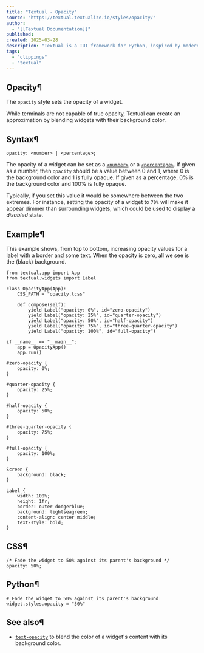 ```yaml
---
title: "Textual - Opacity"
source: "https://textual.textualize.io/styles/opacity/"
author:
  - "[[Textual Documentation]]"
published:
created: 2025-03-28
description: "Textual is a TUI framework for Python, inspired by modern web development."
tags:
  - "clippings"
  - "textual"
---
```

## Opacity¶

The `opacity` style sets the opacity of a widget.

While terminals are not capable of true opacity, Textual can create an approximation by blending widgets with their background color.

## Syntax¶

```
opacity: <number> | <percentage>;
```

The opacity of a widget can be set as a [`<number>`](https://textual.textualize.io/css_types/number/) or a [`<percentage>`](https://textual.textualize.io/css_types/percentage/). If given as a number, then `opacity` should be a value between 0 and 1, where 0 is the background color and 1 is fully opaque. If given as a percentage, 0% is the background color and 100% is fully opaque.

Typically, if you set this value it would be somewhere between the two extremes. For instance, setting the opacity of a widget to `70%` will make it appear dimmer than surrounding widgets, which could be used to display a *disabled* state.

## Example¶

This example shows, from top to bottom, increasing opacity values for a label with a border and some text. When the opacity is zero, all we see is the (black) background.

<!-- SVG content removed by SVG Remover -->

```
from textual.app import App
from textual.widgets import Label

class OpacityApp(App):
    CSS_PATH = "opacity.tcss"

    def compose(self):
        yield Label("opacity: 0%", id="zero-opacity")
        yield Label("opacity: 25%", id="quarter-opacity")
        yield Label("opacity: 50%", id="half-opacity")
        yield Label("opacity: 75%", id="three-quarter-opacity")
        yield Label("opacity: 100%", id="full-opacity")

if __name__ == "__main__":
    app = OpacityApp()
    app.run()
```

```
#zero-opacity {
    opacity: 0%;
}

#quarter-opacity {
    opacity: 25%;
}

#half-opacity {
    opacity: 50%;
}

#three-quarter-opacity {
    opacity: 75%;
}

#full-opacity {
    opacity: 100%;
}

Screen {
    background: black;
}

Label {
    width: 100%;
    height: 1fr;
    border: outer dodgerblue;
    background: lightseagreen;
    content-align: center middle;
    text-style: bold;
}
```

## CSS¶

```
/* Fade the widget to 50% against its parent's background */
opacity: 50%;
```

## Python¶

```
# Fade the widget to 50% against its parent's background
widget.styles.opacity = "50%"
```

## See also¶

- [`text-opacity`](https://textual.textualize.io/styles/text_opacity/) to blend the color of a widget's content with its background color.